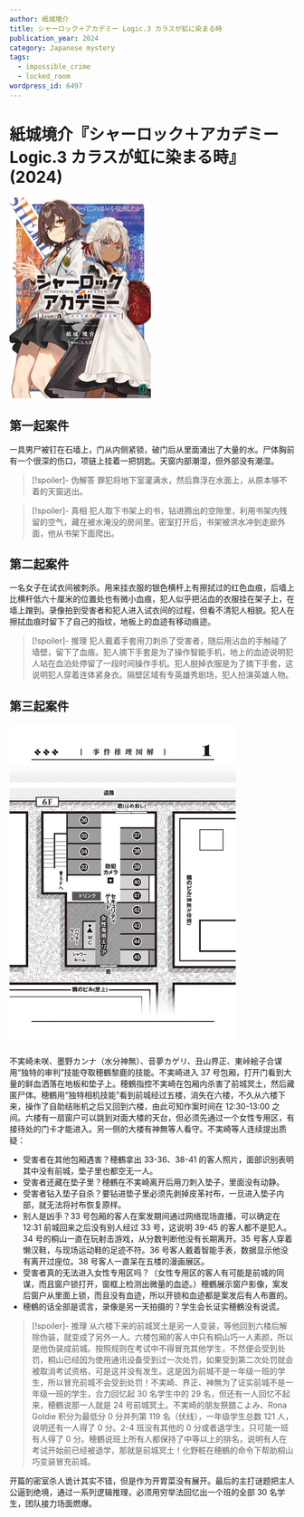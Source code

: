 ```yaml
---
author: 紙城境介
title: シャーロック＋アカデミー Logic.3 カラスが虹に染まる時
publication_year: 2024
category: Japanese mystery
tags:
  - impossible_crime
  - locked_room
wordpress_id: 6497
---
```


# 紙城境介『シャーロック＋アカデミー Logic.3 カラスが虹に染まる時』(2024)

<img src=images/2024_cover.jpg width=250/>

## 第一起案件

一具男尸被钉在石墙上，门从内侧紧锁，破门后从里面涌出了大量的水。尸体胸前有一个很深的伤口，项链上挂着一把钥匙。天窗内部潮湿，但外部没有潮湿。

> [!spoiler]- 伪解答
> 罪犯将地下室灌满水，然后靠浮在水面上，从原本够不着的天窗逃出。

> [!spoiler]- 真相
> 犯人取下书架上的书，钻进腾出的空隙里，利用书架内残留的空气，藏在被水淹没的房间里。密室打开后，书架被洪水冲到走廊外面，他从书架下面爬出。

## 第二起案件

一名女子在试衣间被刺杀。用来挂衣服的银色横杆上有擦拭过的红色血痕，后墙上比横杆低六十厘米的位置处也有微小血痕，犯人似乎把沾血的衣服挂在架子上，在墙上蹭到。录像拍到受害者和犯人进入试衣间的过程，但看不清犯人相貌。犯人在擦拭血痕时留下了自己的指纹，地板上的血迹有移动痕迹。

> [!spoiler]- 推理
> 犯人戴着手套用刀刺杀了受害者，随后用沾血的手触碰了墙壁，留下了血痕。犯人摘下手套是为了操作智能手机，地上的血迹说明犯人站在血泊处停留了一段时间操作手机。犯人脱掉衣服是为了摘下手套，这说明犯人穿着连体紧身衣。隔壁区域有专英雄秀剧场，犯人扮演英雄人物。

## 第三起案件

<img src=images/2024_map.jpg width=400/>

不実崎未咲、墨野カンナ（水分神無）、音夢カゲリ、丑山界正、東峠絵子合谋用“独特的审判”技能夺取穂鶴黎鹿的技能。不実崎进入 37 号包厢，打开门看到大量的鲜血洒落在地板和垫子上。穂鶴指控不実崎在包厢内杀害了前城冥土，然后藏匿尸体。穂鶴用“独特相机技能”看到前城经过五楼，消失在六楼，不久从六楼下来，操作了自助结账机之后又回到六楼，由此可知作案时间在 12:30-13:00 之间。六楼有一扇窗户可以跳到对面大楼的天台，但必须先通过一个女性专用区，有接待处的门卡才能进入。另一侧的大楼有神無等人看守。不実崎等人连续提出质疑：
* 受害者在其他包厢遇害？穂鶴拿出 33-36、38-41 的客人照片，面部识别表明其中没有前城，垫子里也都空无一人。
* 受害者还藏在垫子里？穂鶴在不実崎离开后用刀刺入垫子，里面没有动静。
* 受害者钻入垫子自杀？要钻进垫子里必须先剥掉皮革衬布，一旦进入垫子内部，就无法将衬布恢复原样。
* 别人是凶手？33 号包厢的客人在案发期间通过网络现场直播，可以确定在 12:31 前城回来之后没有别人经过 33 号，这说明 39-45 的客人都不是犯人。34 号的桐山一直在玩射击游戏，从分数判断他没有长期离开。35 号客人穿着懒汉鞋，与现场运动鞋的足迹不符。36 号客人戴着智能手表，数据显示他没有离开过座位。38 号客人一直呆在五楼的漫画展区。
* 受害者真的无法进入女性专用区吗？（女性专用区的客人有可能是前城的同谋，而且窗户锁打开，窗框上检测出微量的血迹。）穂鶴展示窗户影像，案发后窗户从里面上锁，而且没有血迹，所以开锁和血迹都是案发后有人布置的。
* 穂鶴的话全部是谎言，录像是另一天拍摄的？学生会长证实穂鶴没有说谎。

> [!spoiler]- 推理
> 从六楼下来的前城冥土是另一人变装，等他回到六楼后解除伪装，就变成了另外一人。六楼包厢的客人中只有桐山巧一人素颜，所以是他伪装成前城。按照规则在考试中不得冒充其他学生，不然便会受到处罚，桐山已经因为使用通讯设备受到过一次处罚，如果受到第二次处罚就会被取消考试资格，可是这并没有发生。这是因为前城不是一年级一班的学生，所以冒充前城不会受到处罚！不実崎、界正、神無为了证实前城不是一年级一班的学生，合力回忆起 30 名学生中的 29 名，但还有一人回忆不起来，穂鶴说那一人就是 24 号前城冥土。不実崎的朋友祭舘こよみ、Rona Goldie 积分为最低分 0 分并列第 119 名（伏线），一年级学生总数 121 人，说明还有一人得了 0 分。2-4 班没有其他的 0 分或者退学生，只可能一班有人得了 0 分。穂鶴说班上所有人都保持了中等以上的排名，说明有人在考试开始前已经被退学，那就是前城冥土！化野粧在穂鶴的命令下帮助桐山巧变装冒充前城。

开篇的密室杀人诡计其实不错，但是作为开胃菜没有展开。最后的主打谜题把主人公逼到绝境，通过一系列逻辑推理，必须用穷举法回忆出一个班的全部 30 名学生，团队接力场面燃爆。